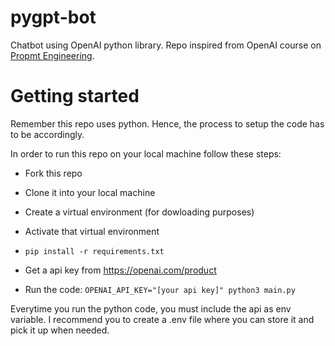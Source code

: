 # pygpt-bot
Chatbot using OpenAI python library.
Repo inspired from OpenAI course on [Propmt Engineering](https://www.deeplearning.ai/short-courses/chatgpt-prompt-engineering-for-developers/).

# Getting started
Remember this repo uses python. Hence, the process to setup the code has to be accordingly.

In order to run this repo on your local machine follow these steps:
- Fork this repo
- Clone it into your local machine
- Create a virtual environment (for dowloading purposes)
- Activate that virtual environment
- `pip install -r requirements.txt`

- Get a api key from https://openai.com/product
- Run the code: `OPENAI_API_KEY="[your api key]" python3 main.py`

Everytime you run the python code, you must include the api as env variable. I recommend you to create a .env file where you can store it and pick it up when needed.
